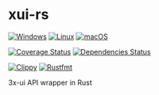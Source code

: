# xui-rs

[![Windows](https://github.com/LineGM/xui-rs/actions/workflows/windows.yml/badge.svg)](https://github.com/LineGM/xui-rs/actions/workflows/windows.yml)
[![Linux](https://github.com/LineGM/xui-rs/actions/workflows/linux.yml/badge.svg)](https://github.com/LineGM/xui-rs/actions/workflows/linux.yml)
[![macOS](https://github.com/LineGM/xui-rs/actions/workflows/macos.yml/badge.svg)](https://github.com/LineGM/xui-rs/actions/workflows/macos.yml)

[![Coverage Status](https://coveralls.io/repos/github/LineGM/xui-rs/badge.svg?branch=main)](https://coveralls.io/github/LineGM/xui-rs?branch=main)
[![Dependencies Status](https://deps.rs/repo/github/LineGM/xui-rs/status.svg)](https://deps.rs/repo/github/LineGM/xui-rs)

[![Clippy](https://github.com/LineGM/xui-rs/actions/workflows/clippy.yml/badge.svg)](https://github.com/LineGM/xui-rs/actions/workflows/clippy.yml)
[![Rustfmt](https://github.com/LineGM/xui-rs/actions/workflows/rustfmt.yml/badge.svg)](https://github.com/LineGM/xui-rs/actions/workflows/rustfmt.yml)

3x-ui API wrapper in Rust
